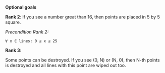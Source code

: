 **Optional goals**

**Rank 2**: If you see a number great than 16, then points are placed in 5 by 5 square.

*Precondition Rank 2:*

`∀ x ∈ lines: 0 ≤ x ≤ 25`


**Rank 3**: 

Some points can be destroyed. If you see (0, N) or (N, 0), 
then N-th points is destroyed and all lines with this point are wiped out too.
